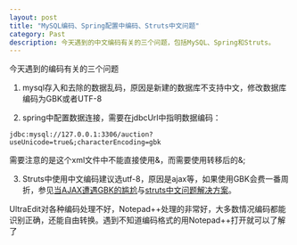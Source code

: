 ```yaml
---
layout: post
title: "MySQL编码、Spring配置中编码、Struts中文问题"
category: Past
description: 今天遇到的中文编码有关的三个问题，包括MySQL、Spring和Struts。
---
```


今天遇到的编码有关的三个问题

1. mysql存入和去除的数据乱码，原因是新建的数据库不支持中文，修改数据库编码为GBK或者UTF-8

2. spring中配置数据连接，需要在jdbcUrl中指明数据编码：

```
jdbc:mysql://127.0.0.1:3306/auction?useUnicode=true&;characterEncoding=gbk
```

需要注意的是这个xml文件中不能直接使用&，而需要使用转移后的&;

3. Struts中使用中文编码建议选utf-8，原因是ajax等，如果使用GBK会费一番周折，参见[当AJAX遭遇GBK的尴尬](http://www.blogjava.net/errorfun/archive/2006/12/30/91000.html)与[struts中文问题解决方案](http://blog.csdn.net/feng_sundy/article/details/139647)。

UltraEdit对各种编码处理不好，Notepad++处理的非常好，大多数情况编码都能识别正确，还能自由转换。遇到不知道编码格式的用Notepad++打开就可以了解了
